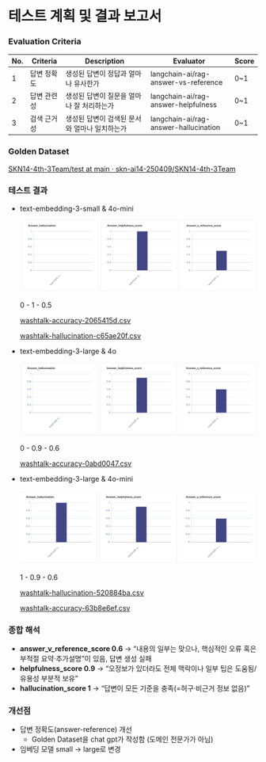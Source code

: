 # 테스트 계획 및 결과 보고서

### Evaluation Criteria

| No. | Criteria | Description | Evaluator | Score |
| --- | --- | --- | --- | --- |
| 1 | 답변 정확도 | 생성된 답변이 정답과 얼마나 유사한가 | langchain-ai/rag-answer-vs-reference | 0~1 |
| 2 | 답변 관련성 | 생성된 답변이 질문을 얼마나 잘 처리하는가 | langchain-ai/rag-answer-helpfulness | 0~1 |
| 3 | 검색 근거성 | 생성된 답변이 검색된 문서와 얼마나 일치하는가 | langchain-ai/rag-answer-hallucination | 0~1 |

### Golden Dataset

[SKN14-4th-3Team/test at main · skn-ai14-250409/SKN14-4th-3Team](https://github.com/skn-ai14-250409/SKN14-4th-3Team/tree/main/test)

### 테스트 결과

- text-embedding-3-small & 4o-mini
    
    ![0 - 1 - 0.5](%E1%84%90%E1%85%A6%E1%84%89%E1%85%B3%E1%84%90%E1%85%B3%20%E1%84%80%E1%85%A8%E1%84%92%E1%85%AC%E1%86%A8%20%E1%84%86%E1%85%B5%E1%86%BE%20%E1%84%80%E1%85%A7%E1%86%AF%E1%84%80%E1%85%AA%20%E1%84%87%E1%85%A9%E1%84%80%E1%85%A9%E1%84%89%E1%85%A5%202491bf3a297a80229b19df913474ce39/Screenshot_2025-08-08_at_11.35.45_AM.png)
    
    0 - 1 - 0.5
    
    [washtalk-accuracy-2065415d.csv](%E1%84%90%E1%85%A6%E1%84%89%E1%85%B3%E1%84%90%E1%85%B3%20%E1%84%80%E1%85%A8%E1%84%92%E1%85%AC%E1%86%A8%20%E1%84%86%E1%85%B5%E1%86%BE%20%E1%84%80%E1%85%A7%E1%86%AF%E1%84%80%E1%85%AA%20%E1%84%87%E1%85%A9%E1%84%80%E1%85%A9%E1%84%89%E1%85%A5%202491bf3a297a80229b19df913474ce39/washtalk-accuracy-2065415d.csv)
    
    [washtalk-hallucination-c65ae20f.csv](%E1%84%90%E1%85%A6%E1%84%89%E1%85%B3%E1%84%90%E1%85%B3%20%E1%84%80%E1%85%A8%E1%84%92%E1%85%AC%E1%86%A8%20%E1%84%86%E1%85%B5%E1%86%BE%20%E1%84%80%E1%85%A7%E1%86%AF%E1%84%80%E1%85%AA%20%E1%84%87%E1%85%A9%E1%84%80%E1%85%A9%E1%84%89%E1%85%A5%202491bf3a297a80229b19df913474ce39/washtalk-hallucination-c65ae20f.csv)
    
- text-embedding-3-large & 4o
    
    ![0 - 0.9 - 0.6](%E1%84%90%E1%85%A6%E1%84%89%E1%85%B3%E1%84%90%E1%85%B3%20%E1%84%80%E1%85%A8%E1%84%92%E1%85%AC%E1%86%A8%20%E1%84%86%E1%85%B5%E1%86%BE%20%E1%84%80%E1%85%A7%E1%86%AF%E1%84%80%E1%85%AA%20%E1%84%87%E1%85%A9%E1%84%80%E1%85%A9%E1%84%89%E1%85%A5%202491bf3a297a80229b19df913474ce39/Screenshot_2025-08-08_at_11.51.08_AM.png)
    
    0 - 0.9 - 0.6
    
    [washtalk-accuracy-0abd0047.csv](%E1%84%90%E1%85%A6%E1%84%89%E1%85%B3%E1%84%90%E1%85%B3%20%E1%84%80%E1%85%A8%E1%84%92%E1%85%AC%E1%86%A8%20%E1%84%86%E1%85%B5%E1%86%BE%20%E1%84%80%E1%85%A7%E1%86%AF%E1%84%80%E1%85%AA%20%E1%84%87%E1%85%A9%E1%84%80%E1%85%A9%E1%84%89%E1%85%A5%202491bf3a297a80229b19df913474ce39/washtalk-accuracy-0abd0047.csv)
    
- text-embedding-3-large & 4o-mini
    
    ![1 - 0.9 - 0.6](%E1%84%90%E1%85%A6%E1%84%89%E1%85%B3%E1%84%90%E1%85%B3%20%E1%84%80%E1%85%A8%E1%84%92%E1%85%AC%E1%86%A8%20%E1%84%86%E1%85%B5%E1%86%BE%20%E1%84%80%E1%85%A7%E1%86%AF%E1%84%80%E1%85%AA%20%E1%84%87%E1%85%A9%E1%84%80%E1%85%A9%E1%84%89%E1%85%A5%202491bf3a297a80229b19df913474ce39/Screenshot_2025-08-08_at_12.09.44_PM.png)
    
    1 - 0.9 - 0.6
    
    [washtalk-hallucination-520884ba.csv](%E1%84%90%E1%85%A6%E1%84%89%E1%85%B3%E1%84%90%E1%85%B3%20%E1%84%80%E1%85%A8%E1%84%92%E1%85%AC%E1%86%A8%20%E1%84%86%E1%85%B5%E1%86%BE%20%E1%84%80%E1%85%A7%E1%86%AF%E1%84%80%E1%85%AA%20%E1%84%87%E1%85%A9%E1%84%80%E1%85%A9%E1%84%89%E1%85%A5%202491bf3a297a80229b19df913474ce39/washtalk-hallucination-520884ba.csv)
    
    [washtalk-accuracy-63b8e6ef.csv](%E1%84%90%E1%85%A6%E1%84%89%E1%85%B3%E1%84%90%E1%85%B3%20%E1%84%80%E1%85%A8%E1%84%92%E1%85%AC%E1%86%A8%20%E1%84%86%E1%85%B5%E1%86%BE%20%E1%84%80%E1%85%A7%E1%86%AF%E1%84%80%E1%85%AA%20%E1%84%87%E1%85%A9%E1%84%80%E1%85%A9%E1%84%89%E1%85%A5%202491bf3a297a80229b19df913474ce39/washtalk-accuracy-63b8e6ef.csv)
    

### 종합 해석

- **answer_v_reference_score 0.6** → “내용의 일부는 맞으나, 핵심적인 오류 혹은 부적절 요약·추가설명”이 있음, 답변 생성 실패
- **helpfulness_score 0.9** → “오정보가 있더라도 전체 맥락이나 일부 팁은 도움됨/유용성 부분적 보유”
- **hallucination_score 1** → “답변이 모든 기준을 충족(=허구·비근거 정보 없음)”

### 개선점

- 답변 정확도(answer-reference) 개선
    - Golden Dataset을 chat gpt가 작성함 (도메인 전문가가 아님)
- 임베딩 모델 small → large로 변경